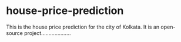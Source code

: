 # house-price-prediction

This is the house price prediction for the city of Kolkata. It is an open-source project....................

